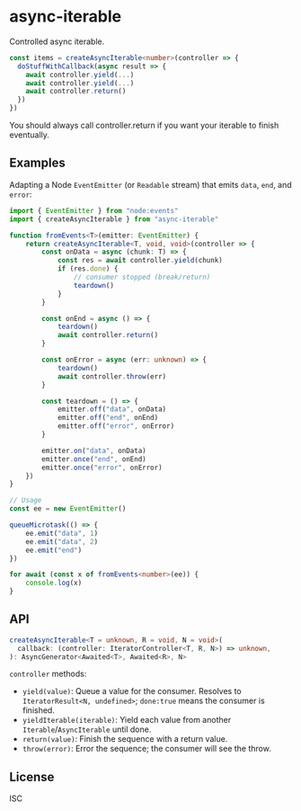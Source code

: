 # async-iterable

Controlled async iterable.

```ts
const items = createAsyncIterable<number>(controller => {
  doStuffWithCallback(async result => {
    await controller.yield(...)
    await controller.yield(...)
    await controller.return()
  })
})
```

You should always call controller.return if you want your iterable to finish eventually.

## Examples

Adapting a Node `EventEmitter` (or `Readable` stream) that emits `data`, `end`, and `error`:

```ts
import { EventEmitter } from "node:events"
import { createAsyncIterable } from "async-iterable"

function fromEvents<T>(emitter: EventEmitter) {
	return createAsyncIterable<T, void, void>(controller => {
		const onData = async (chunk: T) => {
			const res = await controller.yield(chunk)
			if (res.done) {
				// consumer stopped (break/return)
				teardown()
			}
		}

		const onEnd = async () => {
			teardown()
			await controller.return()
		}

		const onError = async (err: unknown) => {
			teardown()
			await controller.throw(err)
		}

		const teardown = () => {
			emitter.off("data", onData)
			emitter.off("end", onEnd)
			emitter.off("error", onError)
		}

		emitter.on("data", onData)
		emitter.once("end", onEnd)
		emitter.once("error", onError)
	})
}

// Usage
const ee = new EventEmitter()

queueMicrotask(() => {
	ee.emit("data", 1)
	ee.emit("data", 2)
	ee.emit("end")
})

for await (const x of fromEvents<number>(ee)) {
	console.log(x)
}
```

## API

```ts
createAsyncIterable<T = unknown, R = void, N = void>(
  callback: (controller: IteratorController<T, R, N>) => unknown,
): AsyncGenerator<Awaited<T>, Awaited<R>, N>
```

`controller` methods:

- `yield(value)`: Queue a value for the consumer. Resolves to `IteratorResult<N, undefined>`; `done:true` means the consumer is finished.
- `yieldIterable(iterable)`: Yield each value from another `Iterable`/`AsyncIterable` until done.
- `return(value)`: Finish the sequence with a return value.
- `throw(error)`: Error the sequence; the consumer will see the throw.

## License

ISC
